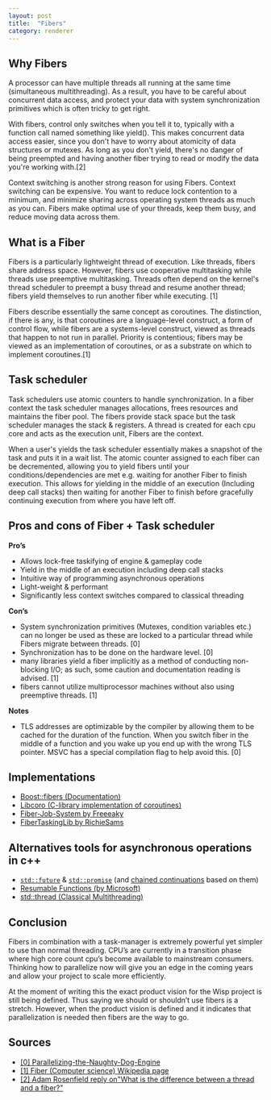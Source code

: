 ```yaml
---
layout: post
title:  "Fibers"
category: renderer
---
```


## Why Fibers

A processor can have multiple threads all running at the same time (simultaneous multithreading). As a result, you have to be careful about concurrent data access, and protect your data with system synchronization primitives which is often tricky to get right.

With fibers, control only switches when you tell it to, typically with a function call named something like yield(). This makes concurrent data access easier, since you don't have to worry about atomicity of data structures or mutexes. As long as you don't yield, there's no danger of being preempted and having another fiber trying to read or modify the data you're working with.[2]

Context switching is another strong reason for using Fibers. Context switching can be expensive. You want to reduce lock contention to a minimum, and minimize sharing across operating system threads as much as you can. Fibers make optimal use of your threads, keep them busy, and reduce moving data across them. 

## What is a Fiber
Fibers is a particularly lightweight thread of execution.
Like threads, fibers share address space. However, fibers use cooperative multitasking while threads use preemptive multitasking. Threads often depend on the kernel's thread scheduler to preempt a busy thread and resume another thread; fibers yield themselves to run another fiber while executing. [1]

Fibers describe essentially the same concept as coroutines. The distinction, if there is any, is that coroutines are a language-level construct, a form of control flow, while fibers are a systems-level construct, viewed as threads that happen to not run in parallel. Priority is contentious; fibers may be viewed as an implementation of coroutines, or as a substrate on which to implement coroutines.[1]

## Task scheduler

Task schedulers use atomic counters to handle synchronization. In a fiber context the task scheduler manages allocations, frees resources and maintains the fiber pool. The fibers provide stack space but the task scheduler manages the stack & registers. 
A thread is created for each cpu core and acts as the execution unit, Fibers are the context. 

When a user's yields the task scheduler essentially makes a snapshot of the task and puts it in a wait list. The atomic counter assigned to each fiber can be decremented, allowing you to yield fibers until your conditions/dependencies are met e.g. waiting for another Fiber to finish execution. This allows for yielding in the middle of an execution (Including deep call stacks) then waiting for another Fiber to finish before gracefully continuing execution from where you have left off. 

## Pros and cons of Fiber + Task scheduler
**Pro’s**
* Allows lock-free taskifying of engine & gameplay code 
* Yield in the middle of an execution including deep call stacks
* Intuitive way of programming asynchronous operations
* Light-weight & performant
* Significantly less context switches compared to classical threading

**Con’s**
* System synchronization primitives (Mutexes, condition variables etc.) can no longer be used as these are locked to a particular thread while Fibers migrate between threads. [0]
* Synchronization has to be done on the hardware level. [0]
* many libraries yield a fiber implicitly as a method of conducting non-blocking I/O; as such, some caution and documentation reading is advised. [1]
* fibers cannot utilize multiprocessor machines without also using preemptive threads. [1]

**Notes**
* TLS addresses are optimizable by the compiler by allowing them to be cached for the duration of the function. When you switch fiber in the middle of a function and you wake up you end up with the wrong TLS pointer. MSVC has a special compilation flag to help avoid this. [0]

## Implementations

* [Boost::fibers (Documentation)](https://github.com/boostorg/fiber)
* [Libcoro (C-library implementation of coroutines)](https://github.com/RichieSams/FiberTaskingLib)
* [Fiber-Job-System by Freeeaky](https://github.com/Freeeaky/fiber-job-system)
* [FiberTaskingLib by RichieSams](https://github.com/RichieSams/FiberTaskingLib)

## Alternatives tools for asynchronous operations in c++

* [`std::future`](https://en.cppreference.com/w/cpp/thread/future) & [`std::promise`](https://en.cppreference.com/w/cpp/thread/promise) (and [chained continuations](https://vittorioromeo.info/index/blog/zeroalloc_continuations_p0.html) based on them)
* [Resumable Functions (by Microsoft)](http://www.open-std.org/jtc1/sc22/wg21/docs/papers/2014/n4134.pdf)
* [std::thread (Classical Multithreading)](http://www.cplusplus.com/reference/thread/thread/)

## Conclusion
Fibers in combination with a task-manager is extremely powerful yet simpler to use than normal threading. CPU’s are currently in a transition phase where high core count cpu’s become available to mainstream consumers. Thinking how to parallelize now will give you an edge in the coming years and allow your project to scale more efficiently. 

At the moment of writing this the exact product vision for the Wisp project is still being defined. Thus saying we should or shouldn’t use fibers is a stretch. However, when the product vision is defined and it indicates that parallelization is needed then fibers are the way to go.

## Sources
* [[0] Parallelizing-the-Naughty-Dog-Engine]()
* [[1] Fiber (Computer science) Wikipedia page]()
* [[2] Adam Rosenfield reply on"What is the difference between a thread and a fiber?"]()

